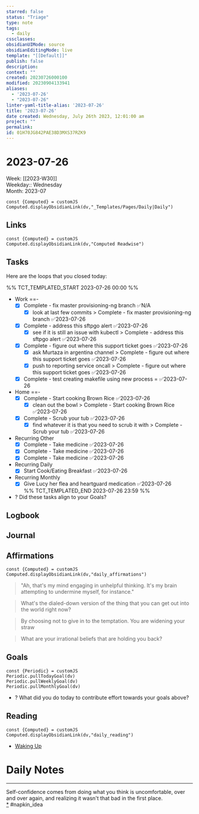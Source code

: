 ```yaml
---
starred: false
status: "Triage"
type: note
tags:
  - daily
cssclasses: 
obsidianUIMode: source
obsidianEditingMode: live
template: "[[Default]]"
publish: false
description: 
context: ""
created: 20230726000100
modified: 20230904133941
aliases:
  - '2023-07-26'
  - "2023-07-26"
linter-yaml-title-alias: '2023-07-26'
title: '2023-07-26'
date created: Wednesday, July 26th 2023, 12:01:00 am
project: ""
permalink: 
id: 01H70JG842PAE38D3MXS37RZK9
---
```


# 2023-07-26

Week: [[2023-W30]]  
Weekday:: Wednesday  
Month: 2023-07

```dataviewjs
const {Computed} = customJS
Computed.displayObsidianLink(dv,"_Templates/Pages/Daily|Daily")
```

## Links

```dataviewjs
const {Computed} = customJS
Computed.displayObsidianLink(dv,"Computed Readwise")
```

## Tasks

Here are the loops that you closed today:

%% TCT_TEMPLATED_START 2023-07-26 00:00 %%
* Work ==-
    - [x] Complete - fix master provisioning-ng branch ✅N/A
        - [x] look at last few commits > Complete - fix master provisioning-ng branch ✅2023-07-26
    - [x] Complete - address this sftpgo alert ✅2023-07-26
        - [x] see if it is still an issue with kubectl > Complete - address this sftpgo alert ✅2023-07-26
    - [x] Complete - figure out where this support ticket goes ✅2023-07-26
        - [x] ask Murtaza in argentina channel > Complete - figure out where this support ticket goes ✅2023-07-26
        - [x] push to reporting service oncall > Complete - figure out where this support ticket goes ✅2023-07-26
    - [x] Complete - test creating makefile using new process = ✅2023-07-26
* Home ==-
    - [x] Complete - Start cooking Brown Rice ✅2023-07-26
        - [x] clean out the bowl > Complete - Start cooking Brown Rice ✅2023-07-26
    - [x] Complete - Scrub your tub ✅2023-07-26
        - [x] find whatever it is that you need to scrub it with > Complete - Scrub your tub ✅2023-07-26
* Recurring Other
    - [x] Complete - Take medicine ✅2023-07-26
    - [x] Complete - Take medicine ✅2023-07-26
    - [x] Complete - Take medicine ✅2023-07-26
* Recurring Daily
    - [x] Start Cook/Eating Breakfast ✅2023-07-26
* Recurring Monthly
    - [x] Give Lucy her flea and heartguard medication ✅2023-07-26  
%% TCT_TEMPLATED_END 2023-07-26 23:59 %%
* ? Did these tasks align to your Goals?

## Logbook

## Journal

## Affirmations

```dataviewjs
const {Computed} = customJS
Computed.displayObsidianLink(dv,"daily_affirmations")
```

> "Ah, that's my mind engaging in unhelpful thinking. It's my brain attempting to undermine myself, for instance."

> What's the dialed-down version of the thing that you can get out into the world right now?

> By choosing not to give in to the temptation. You are widening your straw

> What are your irrational beliefs that are holding you back?

## Goals

```dataviewjs
const {Periodic} = customJS
Periodic.pullTodayGoal(dv)
Periodic.pullWeeklyGoal(dv)
Periodic.pullMonthlyGoal(dv)
```
* ? What did you do today to contribute effort towards your goals above?

## Reading

```dataviewjs
const {Computed} = customJS
Computed.displayObsidianLink(dv,"daily_reading")
```
* [Waking Up]( https://read.readwise.io/read/01gjr2j724698ts9z7mbyxz63z)

# Daily Notes


---

Self-confidence comes from doing what you think is uncomfortable, over and over again, and realizing it wasn't that bad in the first place.  
 [*](https://app.napkin.one/t/tonCujRGMpZIj2YxTXAp) #napkin_idea
